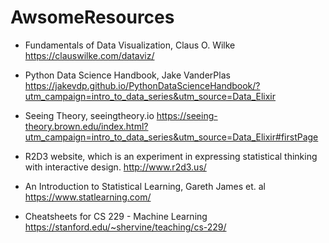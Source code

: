 # AwsomeResources

- Fundamentals of Data Visualization, Claus O. Wilke
https://clauswilke.com/dataviz/

- Python Data Science Handbook, Jake VanderPlas
https://jakevdp.github.io/PythonDataScienceHandbook/?utm_campaign=intro_to_data_series&utm_source=Data_Elixir

- Seeing Theory, seeingtheory.io
https://seeing-theory.brown.edu/index.html?utm_campaign=intro_to_data_series&utm_source=Data_Elixir#firstPage

- R2D3 website, which is an experiment in expressing statistical thinking with interactive design.
http://www.r2d3.us/

- An Introduction to Statistical Learning, Gareth James et. al
https://www.statlearning.com/

- Cheatsheets for CS 229 - Machine Learning
https://stanford.edu/~shervine/teaching/cs-229/
